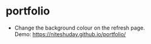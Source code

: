 # portfolio

* Change the background colour on the refresh page.<br/>
Demo: https://niteshuday.github.io/portfolio/